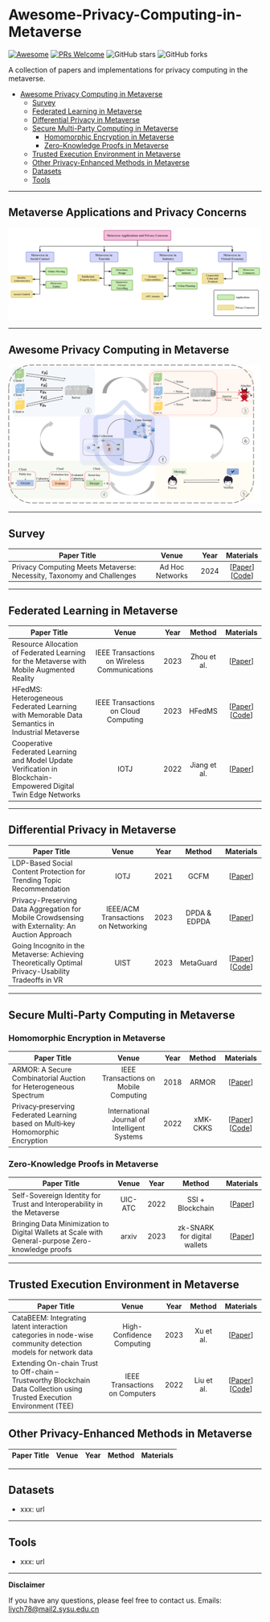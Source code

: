 # Awesome-Privacy-Computing-in-Metaverse
[![Awesome](https://cdn.rawgit.com/sindresorhus/awesome/d7305f38d29fed78fa85652e3a63e154dd8e8829/media/badge.svg)](https://github.com/sindresorhus/awesome) [![PRs Welcome](https://img.shields.io/badge/PRs-welcome-brightgreen.svg?style=flat-square)](http://makeapullrequest.com) ![GitHub stars](https://img.shields.io/github/stars/6lyc/Awesome-Privacy-Computing-in-Metaverse?color=yellow&label=Stars) ![GitHub forks](https://img.shields.io/github/forks/6lyc/Awesome-Privacy-Computing-in-Metaverse?color=blue&label=Forks) 

A collection of papers and implementations for privacy computing in the metaverse.

- [Awesome Privacy Computing in Metaverse](#awesome-privacy-computing-in-metaverse)
  - [Survey](#survey)
  - [Federated Learning in Metaverse](#federated-learning-in-metaverse)
  - [Differential Privacy in Metaverse](#differential-privacy-in-metaverse)
  - [Secure Multi-Party Computing in Metaverse](#secure-multi-party-computing-in-metaverse)
    - [Homomorphic Encryption in Metaverse](#homomorphic-encryption-in-metaverse)
  	- [Zero-Knowledge Proofs in Metaverse](#zero-knowledge-proofs-in-metaverse)
  - [Trusted Execution Environment in Metaverse](#trusted-execution-environment-in-metaverse)
  - [Other Privacy-Enhanced Methods in Metaverse](#other-privacy-enhanced-methods-in-metaverse)
  - [Datasets](#datasets)
  - [Tools](#tools)  

----------
## Metaverse Applications and Privacy Concerns
![metaverse](metaverse.png)

----------
## Awesome Privacy Computing in Metaverse
![framework](framework.png)

----------
## Survey
| Paper Title | Venue | Year | Materials | 
| ---- | :----: | :----: | :----: | 
| Privacy Computing Meets Metaverse: Necessity, Taxonomy and Challenges | Ad Hoc Networks | 2024 | [[Paper](https://arxiv.org/abs/2304.11643)] <br> [[Code](https://github.com/6lyc/Awesome-Privacy-Computing-in-Metaverse)]|

----------
## Federated Learning in Metaverse
| Paper Title | Venue | Year | Method | Materials | 
| ---- | :----: | :----: | :----: | :----: | 
|Resource Allocation of Federated Learning for the Metaverse with Mobile Augmented Reality | IEEE Transactions on Wireless Communications | 2023 | Zhou et al. | [[Paper](https://arxiv.org/pdf/2211.08705.pdf)] |
|HFedMS: Heterogeneous Federated Learning with Memorable Data Semantics in Industrial Metaverse| IEEE Transactions on Cloud Computing | 2023 | HFedMS | [[Paper](https://arxiv.org/pdf/2211.03300.pdf)] [[Code](https://github.com/slz-ai/hfedms)] |
| Cooperative Federated Learning and Model Update Verification in Blockchain-Empowered Digital Twin Edge Networks | IOTJ | 2022 | Jiang et al. | [[Paper](https://ieeexplore.ieee.org/stamp/stamp.jsp?tp=&arnumber=9606227)] |

----------
## Differential Privacy in Metaverse
| Paper Title | Venue | Year | Method | Materials | 
| ---- | :----: | :----: | :----: | :----: |
| LDP-Based Social Content Protection for Trending Topic Recommendation | IOTJ | 2021 | GCFM | [[Paper](https://ieeexplore.ieee.org/stamp/stamp.jsp?tp=&arnumber=9205204)] |
|Privacy-Preserving Data Aggregation for Mobile Crowdsensing with Externality: An Auction Approach | IEEE/ACM Transactions on Networking | 2023 | DPDA & EDPDA | [[Paper](https://ieeexplore.ieee.org/ielaam/90/9456787/9354053-aam.pdf)] |
|Going Incognito in the Metaverse: Achieving Theoretically Optimal Privacy-Usability Tradeoffs in VR | UIST | 2023 | MetaGuard | [[Paper](https://arxiv.org/pdf/2208.05604.pdf)] [[Code](https://github.com/metaguard/metaguard)] |


----------
## Secure Multi-Party Computing in Metaverse
### Homomorphic Encryption in Metaverse
| Paper Title | Venue | Year | Method | Materials | 
| ---- | :----: | :----: | :----: | :----: | 
| ARMOR: A Secure Combinatorial Auction for Heterogeneous Spectrum | IEEE Transactions on Mobile Computing | 2018 | ARMOR | [[Paper](https://ieeexplore.ieee.org/stamp/stamp.jsp?tp=&arnumber=8493354)] |
|Privacy‐preserving Federated Learning based on Multi‐key Homomorphic Encryption | International Journal of Intelligent Systems | 2022 | xMK‐CKKS | [[Paper](https://arxiv.org/pdf/2104.06824.pdf)] [[Code](https://github.com/snucrypto/HEAAN)] |
### Zero-Knowledge Proofs in Metaverse
| Paper Title | Venue | Year | Method | Materials | 
| ---- | :----: | :----: | :----: | :----: | 
|Self-Sovereign Identity for Trust and Interoperability in the Metaverse | UIC-ATC | 2022 |  SSI + Blockchain | [[Paper](https://ieeexplore.ieee.org/stamp/stamp.jsp?tp=&arnumber=10189537)] |
|Bringing Data Minimization to Digital Wallets at Scale with General-purpose Zero-knowledge proofs | arxiv | 2023 | zk-SNARK for digital wallets | [[Paper](https://arxiv.org/pdf/2301.00823.pdf)] |

----------
## Trusted Execution Environment in Metaverse
| Paper Title | Venue | Year | Method | Materials |
| ---- | :----: | :----: | :----: | :----: |
| CataBEEM: Integrating latent interaction categories in node-wise community detection models for network data | High-Confidence Computing | 2023 | Xu et al. | [[Paper](https://arxiv.org/pdf/2210.12655.pdf)] |
|Extending On-chain Trust to Off-chain – Trustworthy Blockchain Data Collection using Trusted Execution Environment (TEE) | IEEE Transactions on Computers | 2022 | Liu et al. | [[Paper](https://arxiv.org/pdf/2106.15934.pdf)] [[Code](https://github.com/zhuaiballl/TEE-enabled_Trusted_Environment_Monitoring_System)] |

## Other Privacy-Enhanced Methods in Metaverse
| Paper Title | Venue | Year | Method | Materials |
| ---- | :----: | :----: | :----: | :----: |

----------
## Datasets
- xxx: url
 
 ----------
## Tools
- xxx: url

----------
**Disclaimer**

If you have any questions, please feel free to contact us.
Emails: <u>liych78@mail2.sysu.edu.cn</u>